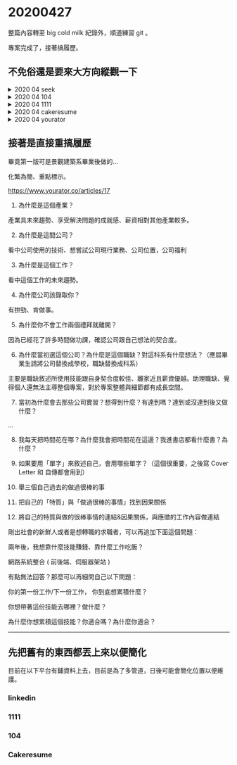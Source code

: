 # 20200427

整篇內容轉至 big cold milk 紀錄外，順道練習 git 。

專案完成了，接著搞履歷。

## 不免俗還是要來大方向縱觀一下

<details>
<summary>2020 04 seek</summary>

>front end developer 2,111 jobs found
>
>full stack developer 513 jobs found
>
>back end developer 514 jobs found
>
>vue 127 jobs found
>
>angular 964 jobs found
>
>react 976 jobs found
>
>.net core 352 jobs found
>
>c# 3,336 jobs found
>
>php 595 jobs found
>
>laravel 105 jobs found
>
>landscape architect 119
>
>landscaping 922

</details>

<details>
<summary>2020 04 104</summary>

>前端工程師 2385
>
>front end developer 2564
>
>後端工程師 2316
>
>back end developer 2552
>
>全端工程師 259
>
>full stack developer 2141
>
>vue 938
>
>angular 671
>
>react 1005
>
>.net core 6193
>
>c# 13012
>
>php 2463
>
>laravel 370
>
>景觀設計 778
>
>室內設計 2427

</details>

<details>
<summary>2020 04 1111</summary>

>前端工程師 619
>
>front end developer 20
>
>後端工程師 579
>
>back end developer 11
>
>全端工程師 56
>
>full stack developer 11
>
>vue 256
>
>angular 271
>
>react 306
>
>.net core 37
>
>c# 3293
>
>php 725
>
>laravel 75
>
>景觀設計 2550
>
>室內設計 3016

</details>

<details>
<summary>2020 04 cakeresume</summary>
</details>

<details>
<summary>2020 04 yourator</summary>
</details>

## 接著是直接重搞履歷

畢竟第一版可是景觀建築系畢業後做的...

化繁為簡、重點標示。

<https://www.yourator.co/articles/17>

1. 為什麼是這個產業？

產業具未來趨勢、享受解決問題的成就感、薪資相對其他產業較多。

2. 為什麼是這間公司？

看中公司使用的技術、想嘗試公司現行業務、公司位置，公司福利

3. 為什麼是這個工作？

看中這個工作的未來趨勢。

4. 為什麼公司該錄取你？

有拚勁、肯做事。

5. 為什麼你不會工作兩個禮拜就離開？

因為已經花了許多時間做功課，確認公司跟自己想法的契合度。

6. 為什麼當初選這個公司？為什麼是這個職缺？對這科系有什麼想法？（應屆畢業生請將公司替換成學校，職缺替換成科系）

主要是職缺敘述所使用技能跟自身契合度較佳、離家近且薪資優越。助理職缺、覺得個人還無法主導整個專案，對於專案整體與細節都有成長空間。

7. 當初為什麼會去那些公司實習？想得到什麼？有達到嗎？達到或沒達到後又做什麼？

...

8. 我每天把時間花在哪？為什麼我會把時間花在這邊？我進書店都看什麼書？為什麼？



9.  如果要用「單字」來敘述自己，會用哪些單字？（這個很重要，之後寫 Cover Letter 和 自傳都會用到）



10.  舉三個自己過去的做過很棒的事



11.  把自己的「特質」與「做過很棒的事情」找到因果關係



12.  將自己的特質與做的很棒事情的連結&因果關係，與應徵的工作內容做連結


剛出社會的新鮮人或者是想轉職的求職者，可以再追加下面這個問題：

兩年後，我想靠什麼技能賺錢、靠什麼工作吃飯？

網路系統整合 ( 前後端、伺服器架站 )

有點無法回答？那麼可以再細問自己以下問題：

你的第一份工作/下一份工作， 你到底想累積什麼？

你想帶著這份技能去哪裡？做什麼？

為什麼你想累積這個技能？你適合嗎？為什麼你適合？

----------------------

## 先把舊有的東西都丟上來以便簡化

目前在以下平台有鋪資料上去，目前是為了多管道，日後可能會簡化位置以便維護。

### linkedin

### 1111

### 104

### Cakeresume
